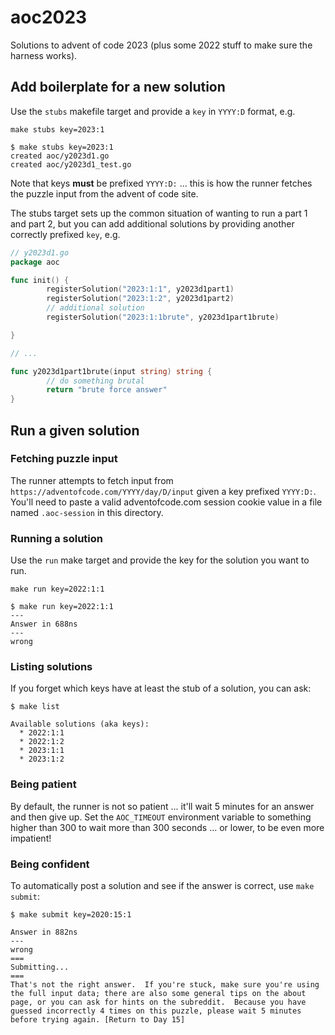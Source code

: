 # aoc2023

Solutions to advent of code 2023 (plus some 2022 stuff to make sure the harness works).

## Add boilerplate for a new solution

Use the `stubs` makefile target and provide a `key` in `YYYY:D` format, e.g.

```
make stubs key=2023:1
```

```
$ make stubs key=2023:1
created aoc/y2023d1.go
created aoc/y2023d1_test.go
```

Note that keys **must** be prefixed `YYYY:D:` ... this is how the runner fetches the puzzle input from the advent of code site.

The stubs target sets up the common situation of wanting to run a part 1 and part 2, but you can add additional solutions by providing another correctly prefixed `key`, e.g.

```go
// y2023d1.go
package aoc

func init() {
        registerSolution("2023:1:1", y2023d1part1)
        registerSolution("2023:1:2", y2023d1part2)
        // additional solution
        registerSolution("2023:1:1brute", y2023d1part1brute)

}

// ...

func y2023d1part1brute(input string) string {
        // do something brutal
        return "brute force answer"
}
```

## Run a given solution

### Fetching puzzle input

The runner attempts to fetch input from `https://adventofcode.com/YYYY/day/D/input` given a key prefixed `YYYY:D:`. You'll need to paste a valid adventofcode.com session cookie value in a file named `.aoc-session` in this directory.

### Running a solution

Use the `run` make target and provide the key for the solution you want to run.

```
make run key=2022:1:1
```

```
$ make run key=2022:1:1
---
Answer in 688ns
---
wrong
```

### Listing solutions

If you forget which keys have at least the stub of a solution, you can ask:

```
$ make list

Available solutions (aka keys):
  * 2022:1:1
  * 2022:1:2
  * 2023:1:1
  * 2023:1:2
```

### Being patient

By default, the runner is not so patient ... it'll wait 5 minutes for an answer and then give up. Set the `AOC_TIMEOUT` environment variable to something higher than 300 to wait more than 300 seconds ... or lower, to be even more impatient!

### Being confident

To automatically post a solution and see if the answer is correct, use `make submit`:

```
$ make submit key=2020:15:1

Answer in 882ns
---
wrong
===
Submitting...
===
That's not the right answer.  If you're stuck, make sure you're using the full input data; there are also some general tips on the about page, or you can ask for hints on the subreddit.  Because you have guessed incorrectly 4 times on this puzzle, please wait 5 minutes before trying again. [Return to Day 15]
```
